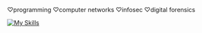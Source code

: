 ♡programming ♡computer networks ♡infosec ♡digital forensics

[![My Skills](https://skillicons.dev/icons?i=py,go,rust,bash,powershell,linux,windows)](https://skillicons.dev)
